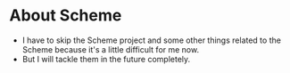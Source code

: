 # About Scheme
- I have to skip the Scheme project and some other things related to the Scheme because it's a little difficult for me now. 
- But I will tackle them in the future completely.
